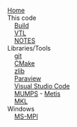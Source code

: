 <!-- NOTE: This sidebar is using two spaces after each line to force a newline.  Then we use four HTML spaces to indent.  This allows us to avoid using list bullets which take up valuable horizontal space.  The end result is a very compact sidebar.
(from Trilinos repo) -->

[Home](Home)  
This code  
&nbsp;&nbsp;&nbsp;&nbsp;[Build](Build)  
&nbsp;&nbsp;&nbsp;&nbsp;[VTL](VTL)  
&nbsp;&nbsp;&nbsp;&nbsp;[NOTES](NOTES)  
Libraries/Tools   
&nbsp;&nbsp;&nbsp;&nbsp;[git](git)  
&nbsp;&nbsp;&nbsp;&nbsp;[CMake](CMake)  
&nbsp;&nbsp;&nbsp;&nbsp;[zlib](zlib)  
&nbsp;&nbsp;&nbsp;&nbsp;[Paraview](Paraview)  
&nbsp;&nbsp;&nbsp;&nbsp;[Visual Studio Code](Visual-Studio-Code)  
&nbsp;&nbsp;&nbsp;&nbsp;[MUMPS](MUMPS) - [Metis](Metis)  
&nbsp;&nbsp;&nbsp;&nbsp;[MKL](MKL)  
Windows  
&nbsp;&nbsp;&nbsp;&nbsp;[MS-MPI](MS-MPI)  
